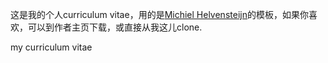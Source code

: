 这是我的个人curriculum vitae，用的是[Michiel Helvensteijn](http://www.mhelvens.net/professional/cv)的模板，如果你喜欢，可以到作者主页下载，或直接从我这儿clone.

my curriculum vitae
